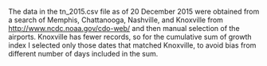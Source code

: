 The data in the tn_2015.csv file as of 20 December 2015 were obtained from a search of Memphis, Chattanooga, Nashville, and Knoxville from http://www.ncdc.noaa.gov/cdo-web/ and then manual selection of the airports. Knoxville has fewer records, so for the cumulative sum of growth index I selected only those dates that matched Knoxville, to avoid bias from different number of days included in the sum.